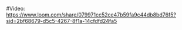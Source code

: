 #Video: https://www.loom.com/share/079971cc52ce47b59fa9c44db8bd76f5?sid=2bf68679-d5c5-4267-8f1a-14cfdfd24fa5
